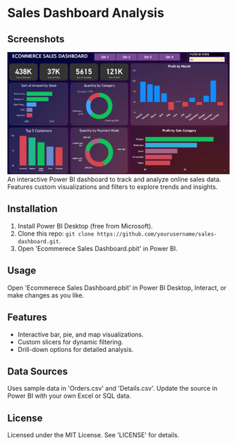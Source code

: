 # Sales Dashboard Analysis
## Screenshots
![Dashboard](Screenshot.png)
An interactive Power BI dashboard to track and analyze online sales data. Features custom visualizations and filters to explore trends and insights.

## Installation
1. Install Power BI Desktop (free from Microsoft).
2. Clone this repo: `git clone https://github.com/yourusername/sales-dashboard.git`.
3. Open 'Ecommerece Sales Dashboard.pbit' in Power BI.

## Usage
Open 'Ecommerece Sales Dashboard.pbit' in Power BI Desktop, Interact, or make changes as you like.

## Features
- Interactive bar, pie, and map visualizations.
- Custom slicers for dynamic filtering.
- Drill-down options for detailed analysis.

## Data Sources
Uses sample data in 'Orders.csv' and 'Details.csv'.  Update the source in Power BI with your own Excel or SQL data.

## License
Licensed under the MIT License. See 'LICENSE' for details.
